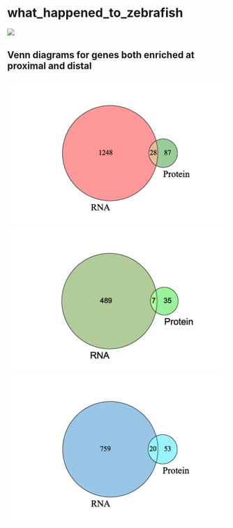 # what_happened_to_zebrafish

![](https://www.brainfacts.org/-/media/Brainfacts2/In-the-Lab/Animals-in-Research/zebrafish-image-thumbnail.jpg?h=423&w=750&hash=C0F385CEFAC78529A149570AA2AD135F7DD961C1)

## Venn diagrams for genes both enriched at proximal and distal

![](https://github.com/hxyv/what_happened_to_zebrafish/blob/main/Venn/total%20overlap.png)
![](https://github.com/hxyv/what_happened_to_zebrafish/blob/main/Venn/distal%20hits.png)
![](https://github.com/hxyv/what_happened_to_zebrafish/blob/main/Venn/proximal%20hits.png)
